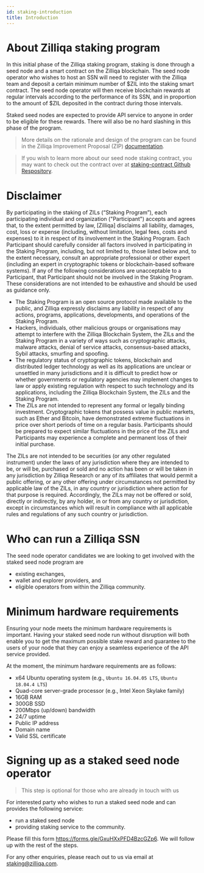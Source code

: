 ```yaml
---
id: staking-introduction
title: Introduction	
---
```


# About Zilliqa staking program

In this initial phase of the Zilliqa staking program, staking is done through a seed node and a smart contract on the Zilliqa blockchain. The seed node operator who wishes to host an SSN will need to register with the Zilliqa team and deposit a certain minimum number of $ZIL into the staking smart contract. The seed node operator will then receive blockchain rewards at regular intervals according to the performance of its SSN, and in proportion to the amount of $ZIL deposited in the contract during those intervals.

Staked seed nodes are expected to provide API service to anyone in order to be eligible for these rewards. There will also be no hard slashing in this phase of the program.

> More details on the rationale and design of the program can be found in the Zilliqa Improvement Proposal (ZIP) [documentation](https://github.com/Zilliqa/ZIP/blob/master/zips/zip-3.md).

> If you wish to learn more about our seed node staking contract, you may want to check out the contract over at [staking-contract Github Respository](https://github.com/Zilliqa/staking-contract).


# Disclaimer

By participating in the staking of ZILs (“Staking Program”), each participating individual and organization ("Participant") accepts and agrees that, to the extent permitted by law, [Zilliqa] disclaims all liability, damages, cost, loss or expense (including, without limitation, legal fees, costs and expenses) to it in respect of its involvement in the Staking Program. Each Participant should carefully consider all factors involved in participating in the Staking Program, including, but not limited to, those listed below and, to the extent necessary, consult an appropriate professional or other expert (including an expert in cryptographic tokens or blockchain-based software systems). If any of the following considerations are unacceptable to a Participant, that Participant should not be involved in the Staking Program. These considerations are not intended to be exhaustive and should be used as guidance only.

- The Staking Program is an open source protocol made available to the public, and Zilliqa expressly disclaims any liability in respect of any actions, programs, applications, developments, and operations of the Staking Program.
- Hackers, individuals, other malicious groups or organisations may attempt to interfere with the Zilliqa Blockchain System, the ZILs and the Staking Program in a variety of ways such as cryptographic attacks, malware attacks, denial of service attacks, consensus-based attacks, Sybil attacks, smurfing and spoofing.
- The regulatory status of cryptographic tokens, blockchain and distributed ledger technology as well as its applications are unclear or unsettled in many jurisdictions and it is difficult to predict how or whether governments or regulatory agencies may implement changes to law or apply existing regulation with respect to such technology and its applications, including the Zilliqa Blockchain System, the ZILs and the Staking Program.
- The ZILs are not intended to represent any formal or legally binding investment. Cryptographic tokens that possess value in public markets, such as Ether and Bitcoin, have demonstrated extreme fluctuations in price over short periods of time on a regular basis. Participants should be prepared to expect similar fluctuations in the price of the ZILs and Participants may experience a complete and permanent loss of their initial purchase.

The ZILs are not intended to be securities (or any other regulated instrument) under the laws of any jurisdiction where they are intended to be, or will be, purchased or sold and no action has been or will be taken in any jurisdiction by Zilliqa Research or any of its affiliates that would permit a public offering, or any other offering under circumstances not permitted by applicable law of the ZILs, in any country or jurisdiction where action for that purpose is required. Accordingly, the ZILs may not be offered or sold, directly or indirectly, by any holder, in or from any country or jurisdiction, except in circumstances which will result in compliance with all applicable rules and regulations of any such country or jurisdiction.

# Who can run a Zilliqa SSN

The seed node operator candidates we are looking to get involved with the staked seed node program are 
- existing exchanges, 
- wallet and explorer providers, and 
- eligible operators from within the Zilliqa community.

# Minimum hardware requirements
Ensuring your node meets the minimum hardware requirements is important. Having your staked seed node run without disruption will both enable you to get the maximum possible stake reward and guarantee to the users of your node that they can enjoy a seamless experience of the API service provided.

At the moment, the minimum hardware requirements are as follows:
- x64 Ubuntu operating system (e.g., `Ubuntu 16.04.05 LTS`, `Ubuntu 18.04.4 LTS`)
- Quad-core server-grade processor (e.g., Intel Xeon Skylake family)
- 16GB RAM
- 300GB SSD
- 200Mbps (up/down) bandwidth
- 24/7 uptime
- Public IP address
- Domain name
- Valid SSL certificate

# Signing up as a staked seed node operator

> This step is optional for those who are already in touch with us

For interested party who wishes to run a staked seed node and can provides the following service: 
- run a staked seed node 
- providing staking service to the community. 

Please fill this form https://forms.gle/GxuHXxPFD4BzcGZp6. We will follow up with the rest of the steps.

For any other enquiries, please reach out to us via email at staking@zilliqa.com.